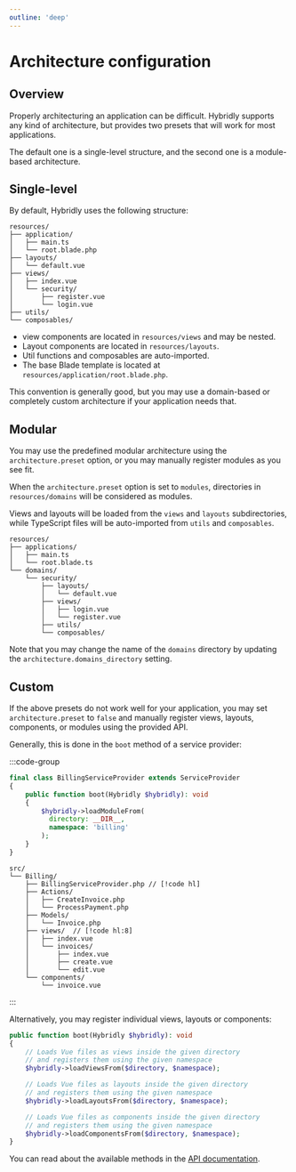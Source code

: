 ```yaml
---
outline: 'deep'
---
```


# Architecture configuration

## Overview

Properly architecturing an application can be difficult. Hybridly supports any kind of architecture, but provides two presets that will work for most applications.

The default one is a single-level structure, and the second one is a module-based architecture.

## Single-level

By default, Hybridly uses the following structure:

```
resources/
├── application/
│   ├── main.ts
│   └── root.blade.php
├── layouts/
│   └── default.vue
├── views/
│   ├── index.vue
│   └── security/
│       ├── register.vue
│       └── login.vue
├── utils/
└── composables/
```

- view components are located in `resources/views` and may be nested.
- Layout components are located in `resources/layouts`.
- Util functions and composables are auto-imported.
- The base Blade template is located at `resources/application/root.blade.php`.

This convention is generally good, but you may use a domain-based or completely custom architecture if your application needs that.

## Modular

You may use the predefined modular architecture using the `architecture.preset` option, or you may manually register modules as you see fit. 

When the `architecture.preset` option is set to `modules`, directories in `resources/domains` will be considered as modules. 

Views and layouts will be loaded from the `views` and `layouts` subdirectories, while TypeScript files will be auto-imported from `utils` and `composables`.

```
resources/
├── applications/
│   ├── main.ts
│   └── root.blade.ts
└── domains/
    └── security/
        ├── layouts/
        │   └── default.vue
        ├── views/
        │   ├── login.vue
        │   └── register.vue
        ├── utils/
        └── composables/
```

Note that you may change the name of the `domains` directory by updating the `architecture.domains_directory` setting.

## Custom

If the above presets do not work well for your application, you may set `architecture.preset` to `false` and manually register views, layouts, components, or modules using the provided API.

Generally, this is done in the `boot` method of a service provider:

:::code-group
```php [BillingServiceProvider.php]
final class BillingServiceProvider extends ServiceProvider
{
    public function boot(Hybridly $hybridly): void
    {
        $hybridly->loadModuleFrom(
          directory: __DIR__,
          namespace: 'billing'
        );
    }
}
```
``` [Example architecture]
src/
└── Billing/
    ├── BillingServiceProvider.php // [!code hl]
    ├── Actions/
    │   ├── CreateInvoice.php
    │   └── ProcessPayment.php
    ├── Models/
    │   └── Invoice.php
    ├── views/  // [!code hl:8]
    │   ├── index.vue
    │   └── invoices/
    │       ├── index.vue
    │       ├── create.vue
    │       └── edit.vue
    └── components/
        └── invoice.vue
```
:::

Alternatively, you may register individual views, layouts or components:

```php
public function boot(Hybridly $hybridly): void
{
    // Loads Vue files as views inside the given directory
    // and registers them using the given namespace
    $hybridly->loadViewsFrom($directory, $namespace);

    // Loads Vue files as layouts inside the given directory
    // and registers them using the given namespace
    $hybridly->loadLayoutsFrom($directory, $namespace);

    // Loads Vue files as components inside the given directory
    // and registers them using the given namespace
    $hybridly->loadComponentsFrom($directory, $namespace);
}
```

You can read about the available methods in the [API documentation](../api/laravel/hybridly.md#loadmodulefrom).
